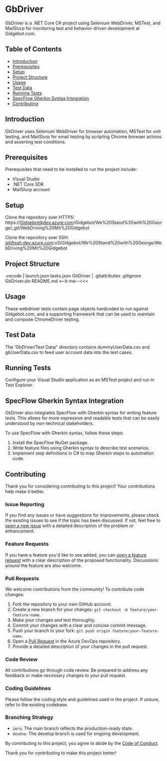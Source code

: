# GbDriver

GbDriver is a .NET Core C# project using Selenium WebDriver, MSTest, and MailSlurp for monitoring test and behavior-driven development at Gidgebot.com.

## Table of Contents

- [Introduction](#introduction)
- [Prerequisites](#prerequisites)
- [Setup](#setup)
- [Project Structure](#project-structure)
- [Usage](#usage)
- [Test Data](#test-data)
- [Running Tests](#running-tests)
- [SpecFlow Gherkin Syntax Integration](#specflow-gherkin-syntax-integration)
- [Contributing](#contributing)

## Introduction

GbDriver uses Selenium WebDriver for browser automation, MSTest for unit testing, and MailSlurp for email testing by scripting Chrome browser actions and asserting test conditions.

## Prerequisites

Prerequisites that need to be installed to run the project include:
- Visual Studio 
- .NET Core SDK 
- MailSlurp account 

## Setup

Clone the repository over HTTPS:
https://Gidgebot@dev.azure.com/Gidgebot/We%20Stand%20with%20George/_git/WebDriving%20Mit%20Gidgebot

Clone the repository over SSH:
git@ssh.dev.azure.com:v3/Gidgebot/We%20Stand%20with%20George/WebDriving%20Mit%20Gidgebot

## Project Structure

.vscode 
    |
    launch.json
    tasks.json
GbDriver
    |
    .gitattributes
    .gitignore
    GbDriver.sln
    README.md <--it-me--<<<

## Usage

These webdriver tests contain page objects hardcoded to run against Gidgebot.com, and a supporting framework that can be used to maintain and compose ChromeDriver testing. 

## Test Data

The 'GbDriver/Test Data/' directory contains dummyUserData.csv and gbUserData.csv to feed user account data into the test cases.

## Running Tests

Configure your Visual Studio application as an MSTest project and run in Test Explorer.

## SpecFlow Gherkin Syntax Integration

GbDriver also integrates SpecFlow with Gherkin syntax for writing feature tests. This allows for more expressive and readable tests that can be easily understood by non-technical stakeholders.

To use SpecFlow with Gherkin syntax, follow these steps:
1. Install the SpecFlow NuGet package.
2. Write feature files using Gherkin syntax to describe test scenarios.
3. Implement step definitions in C# to map Gherkin steps to automation code.

## Contributing

Thank you for considering contributing to this project! Your contributions help make it better.

### Issue Reporting

If you find any issues or have suggestions for improvements, please check the existing issues to see if the topic has been discussed. If not, feel free to [open a new issue](https://dev.azure.com/Gidgebot/We%20Stand%20with%20George/_workitems/create/Issue) with a detailed description of the problem or enhancement.

### Feature Requests

If you have a feature you'd like to see added, you can [open a feature request](https://dev.azure.com/Gidgebot/We%20Stand%20with%20George/_workitems/create/Epic) with a clear description of the proposed functionality. Discussions around the feature are also welcome.

### Pull Requests

We welcome contributions from the community! To contribute code changes:

1. Fork the repository to your own GitHub account.
2. Create a new branch for your changes: `git checkout -b feature/your-feature-name`.
3. Make your changes and test thoroughly.
4. Commit your changes with a clear and concise commit message.
5. Push your branch to your fork: `git push origin feature/your-feature-name`.
6. Open a [Pull Request](https://dev.azure.com/Gidgebot/We%20Stand%20with%20George/_git/WebDriving%20Mit%20Gidgebot/pullrequests?_a=mine) in the Azure DevOps repository.
7. Provide a detailed description of your changes in the pull request.

### Code Review

All contributions go through code review. Be prepared to address any feedback or make necessary changes to your pull request.

### Coding Guidelines

Please follow the coding style and guidelines used in the project. If unsure, refer to the existing codebase.

### Branching Strategy

- `zero`: The main branch reflects the production-ready state.
- `devOne`: The develop branch is used for ongoing development.

By contributing to this project, you agree to abide by the [Code of Conduct](CODE_OF_CONDUCT.md).

Thank you for contributing to make this project better!
